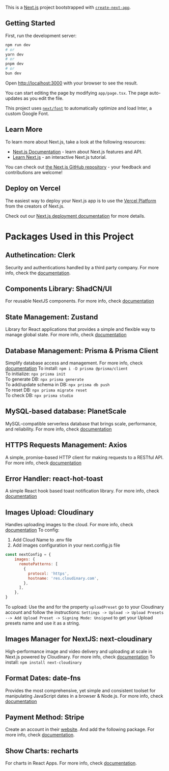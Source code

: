 This is a [Next.js](https://nextjs.org/) project bootstrapped with [`create-next-app`](https://github.com/vercel/next.js/tree/canary/packages/create-next-app).

## Getting Started

First, run the development server:

```bash
npm run dev
# or
yarn dev
# or
pnpm dev
# or
bun dev
```

Open [http://localhost:3000](http://localhost:3000) with your browser to see the result.

You can start editing the page by modifying `app/page.tsx`. The page auto-updates as you edit the file.

This project uses [`next/font`](https://nextjs.org/docs/basic-features/font-optimization) to automatically optimize and load Inter, a custom Google Font.

## Learn More

To learn more about Next.js, take a look at the following resources:

- [Next.js Documentation](https://nextjs.org/docs) - learn about Next.js features and API.
- [Learn Next.js](https://nextjs.org/learn) - an interactive Next.js tutorial.

You can check out [the Next.js GitHub repository](https://github.com/vercel/next.js/) - your feedback and contributions are welcome!

## Deploy on Vercel

The easiest way to deploy your Next.js app is to use the [Vercel Platform](https://vercel.com/new?utm_medium=default-template&filter=next.js&utm_source=create-next-app&utm_campaign=create-next-app-readme) from the creators of Next.js.

Check out our [Next.js deployment documentation](https://nextjs.org/docs/deployment) for more details.

# Packages Used in this Project

## Authetincation: Clerk
Security and authentications handled by a third party company. For more info, check  the [documentation](https://clerk.com/docs).

## Components Library: ShadCN/UI
For reusable NextJS components. For more info, check [documentation](https://ui.shadcn.com/docs)

## State Management: Zustand
Library for React applications that provides a simple and flexible way to manage global state. For more info, check [documentation](https://docs.pmnd.rs/zustand/getting-started/introduction)
 
## Database Management: Prisma & Prisma Client
Simplify database access and management. For more info, check [documentation](https://www.prisma.io/docs)
To install: `npm i -D prisma @prisma/client` \
To initialize: `npx prisma init` \
To generate DB: `npx prisma generate` \
To add/update schema in DB: `npx prisma db push` \
To reset DB: `npx prisma migrate reset` \
To check DB: `npx prisma studio`

## MySQL-based database: PlanetScale
MySQL-compatible serverless database that brings scale, performance, and reliability. For more info, check [documentation](https://planetscale.com/docs)

## HTTPS Requests Management: Axios
A simple, promise-based HTTP client for making requests to a RESTful API. For more info, check [documentation](https://axios-http.com/docs/intro)

## Error Handler: react-hot-toast
A simple React hook based toast notification library. For more info, check [documentation](https://react-hot-toast.com/)

## Images Upload: Cloudinary
Handles uploading images to the cloud. For more info, check [documentation](https://cloudinary.com/documentation)
To config:
1. Add Cloud Name to .env file
1. Add images configuration in your next.config.js file
```js
const nextConfig = {
    images: {
      remotePatterns: [
        {
          protocol: 'https',
          hostname: 'res.cloudinary.com',
        },
      ],
    },
}
```
To upload: Use the <CldUploadWidget> and for the property `uploadPreset` go to your Cloudinary account and follow the instructions: `Settings -> Upload -> Upload Presets --> Add Upload Preset -> Signing Mode: Unsigned` to get your Upload presets name and use it as a string.

## Images Manager for NextJS: next-cloudinary
High-performance image and video delivery and uploading at scale in Next.js powered by Cloudinary. For more info, check [documentation](https://next.cloudinary.dev/)
To install: `npm install next-cloudinary`

## Format Dates: date-fns
Provides the most comprehensive, yet simple and consistent toolset for manipulating JavaScript dates in a browser & Node.js. For more info, check [documentation](https://date-fns.org/docs/Getting-Started)

## Payment Method: Stripe
Create an account in their [website](https://stripe.com/en-th). And add the following package. For more info, check [documentation](https://www.npmjs.com/package/stripe).

## Show Charts: recharts
For charts in React Apps</s>. For more info, check [documentation](https://www.npmjs.com/package/recharts).
